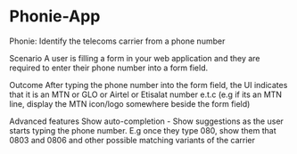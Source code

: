 # Phonie-App
Phonie: Identify the telecoms carrier from a phone number

Scenario
A user is filling a form in your web application and they are required to enter their phone number into a form field.

Outcome
After typing the phone number into the form field, the UI indicates that it is an MTN or GLO or Airtel or Etisalat number e.t.c (e.g if its an MTN line, display the MTN icon/logo somewhere beside the form field)

Advanced features
Show auto-completion - Show suggestions as the user starts typing the phone number. E.g once they type 080, show them that 0803 and 0806 and other possible matching variants of the carrier
